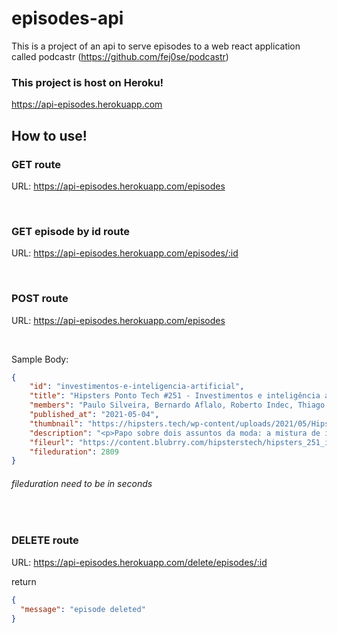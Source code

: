 # episodes-api
This is a project of an api to serve episodes to a web react application called podcastr (https://github.com/fej0se/podcastr)

### This project is host on Heroku!
https://api-episodes.herokuapp.com

## How to use!

### GET route
URL: https://api-episodes.herokuapp.com/episodes

<br/>

### GET episode by id route
URL: https://api-episodes.herokuapp.com/episodes/:id

<br/>

### POST route
URL: https://api-episodes.herokuapp.com/episodes

<br/>

Sample Body:

```JSON
{
    "id": "investimentos-e-inteligencia-artificial",      
    "title": "Hipsters Ponto Tech #251 - Investimentos e inteligência artificial",
    "members": "Paulo Silveira, Bernardo Aflalo, Roberto Indec, Thiago Santos, Roberta Arcoverde",
    "published_at": "2021-05-04",
    "thumbnail": "https://hipsters.tech/wp-content/uploads/2021/05/Hipsters-Ponto-Tech-251-900x900-1.png",
    "description": "<p>Papo sobre dois assuntos da moda: a mistura de inteligência artificial e investimentos financeiros. Como essas duas coisas se misturam e podem mudar a maneira que pensamos sobre investimentos.</p>",
    "fileurl": "https://content.blubrry.com/hipsterstech/hipsters_251_investimentos.mp3",
    "fileduration": 2809 
}
````
###### fileduration need to be in seconds

<br/>

### DELETE route

URL: https://api-episodes.herokuapp.com/delete/episodes/:id

return
```JSON
{
  "message": "episode deleted"
}
````
